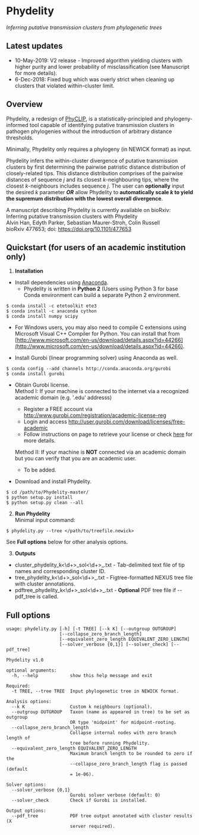 # Phydelity 

_Inferring putative transmission clusters from phylogenetic trees_

## Latest updates 

* 10-May-2019: V2 release - Improved algorithm yielding clusters with higher purity and lower probability of misclassification (see Manuscript for more details).  
* 6-Dec-2018: Fixed bug which was overly strict when cleaning up clusters that violated within-cluster limit.  

## Overview

Phydelity, a redesign of [PhyCLIP](http://github.com/alvinxhan/PhyCLIP), is a statistically-principled and phylogeny-informed tool capable of identifying putative transmission clusters in pathogen phylogenies without the introduction of arbitrary distance thresholds.  

Minimally, Phydelity only requires a phylogeny (in NEWICK format) as input.  

Phydelity infers the within-cluster divergence of putative transmission clusters by first determining the pairwise patristic distance distribution of closely-related tips. This distance distribution comprises of the pairwise distances of sequence _j_ and its closest _k_-neighbouring tips, where the closest _k_-neighbours includes sequence _j_. The user can **optionally** input the desired _k_ parameter **_OR_** allow Phydelity to **automatically scale _k_ to yield the supremum distribution with the lowest overall divergence**.  

A manuscript describing Phydelity is currently available on bioRxiv:  
Inferring putative transmission clusters with Phydelity  
Alvin Han, Edyth Parker, Sebastian Maurer-Stroh, Colin Russell  
bioRxiv 477653; doi: https://doi.org/10.1101/477653  

## Quickstart (for users of an academic institution only)
1. **Installation**  

* Install dependencies using [Anaconda](http://www.anaconda.com/download/).
  * Phydelity is written in **Python 2** (Users using Python 3 for base Conda environment can build a separate Python 2 environment. 
```
$ conda install -c etetoolkit ete3
$ conda install -c anaconda cython
$ conda install numpy scipy 
```
* For Windows users, you may also need to compile C extensions using Microsoft Visual C++ Compiler for Python. You can install that from [http://www.microsoft.com/en-us/download/details.aspx?id=44266](http://www.microsoft.com/en-us/download/details.aspx?id=44266).

* Install Gurobi (linear programming solver) using Anaconda as well. 
```
$ conda config --add channels http://conda.anaconda.org/gurobi
$ conda install gurobi
```

* Obtain Gurobi license.  
  Method I: If your machine is connected to the internet via a recognized academic domain (e.g. '.edu' addresss) 
    * Register a FREE account via http://www.gurobi.com/registration/academic-license-reg 
    * Login and access http://user.gurobi.com/download/licenses/free-academic 
    * Follow instructions on page to retrieve your license or check [here](https://github.com/alvinxhan/PhyCLIP/wiki/II.-Installation) for more details.   
  
  Method II: If your machine is **NOT** connected via an academic domain but you can verify that you are an academic user.  
    * To be added. 

* Download and install Phydelity. 
```
$ cd /path/to/Phydelity-master/
$ python setup.py install 
$ python setup.py clean --all 
```

2. **Run Phydelity**  
Minimal input command: 

```
$ phydelity.py --tree </path/to/treefile.newick>
```

See **Full options** below for other analysis options. 

3. **Outputs**
* cluster\_phydelity\_k<\d+>\_sol<\d+>\_<treefname>.txt - Tab-delimited text file of tip names and corresponding cluster ID. 
* tree\_phydelity\_k<\d+>\_sol<\d+>\_<treefname>.txt - Figtree-formatted NEXUS tree file with cluster annotations. 
* pdftree\_phydelity\_k<\d+>\_sol<\d+>\_<treefname>.txt - **Optional** PDF tree file if --pdf_tree is called. 

## Full options 
```
usage: phydelity.py [-h] [-t TREE] [--k K] [--outgroup OUTGROUP]
                    [--collapse_zero_branch_length]
                    [--equivalent_zero_length EQUIVALENT_ZERO_LENGTH]
                    [--solver_verbose {0,1}] [--solver_check] [--pdf_tree]

Phydelity v1.0

optional arguments:
  -h, --help            show this help message and exit

Required:
  -t TREE, --tree TREE  Input phylogenetic tree in NEWICK format.

Analysis options:
  --k K                 Custom k neighbours (optional).
  --outgroup OUTGROUP   Taxon (name as appeared in tree) to be set as outgroup
                        OR type 'midpoint' for midpoint-rooting.
  --collapse_zero_branch_length
                        Collapse internal nodes with zero branch length of
                        tree before running Phydelity.
  --equivalent_zero_length EQUIVALENT_ZERO_LENGTH
                        Maximum branch length to be rounded to zero if the
                        --collapse_zero_branch_length flag is passed (default
                        = 1e-06).

Solver options:
  --solver_verbose {0,1}
                        Gurobi solver verbose (default: 0)
  --solver_check        Check if Gurobi is installed.

Output options:
  --pdf_tree            PDF tree output annotated with cluster results (X
                        server required).

```
